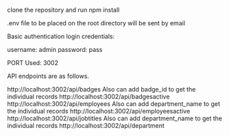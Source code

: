 clone the repository and run npm install

.env file to be placed on the root directory will be sent by email

Basic authentication login credentials:

username: admin
password: pass

PORT Used: 3002

API endpoints are as follows.

http://localhost:3002/api/badges Also can add badge_id to get the individual records
http://localhost:3002/api/badgesactive
http://localhost:3002/api/employees Also can add department_name to get the individual records
http://localhost:3002/api/employeesactive
http://localhost:3002/api/jobtitles Also can add department_name to get the individual records
http://localhost:3002/api/department
